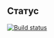 ## Статус
[![Build status](https://ci.appveyor.com/api/projects/status/brou3f10vrufrl1m?svg=true)](https://ci.appveyor.com/project/MikhailVoroshilov/testmodesendingcard)
